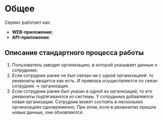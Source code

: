 # Общее

Сервис работает как:

- **WEB-приложение**;
- **API-приложение**.

## Описание стандартного процесса работы

1. Пользователь заводит организацию, в которой указывает данные о сотруднике.
2. Если сотрудник ранее не был связан ни с одной организацией: то реквизиты вводятся как есть. И привязка осуществляется
по связи: сотрудник -> организация.
3. Если сотрудник ранее был указан в одной из организаций, то его реквизиты подтягиваются из системы. У сотрудника
добавляется новая организация. Сотрудник может состоять в нескольких организациях одновременно. При этом, если в реквизитах
пришли новые данные, они обновляются.

